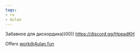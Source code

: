 ```yaml
---
tags:
- ru
- 4ulan
---
```


Забавное для дискордика))00)) https://discord.gg/HpeadKH

Offers
  work@4ulan.fun